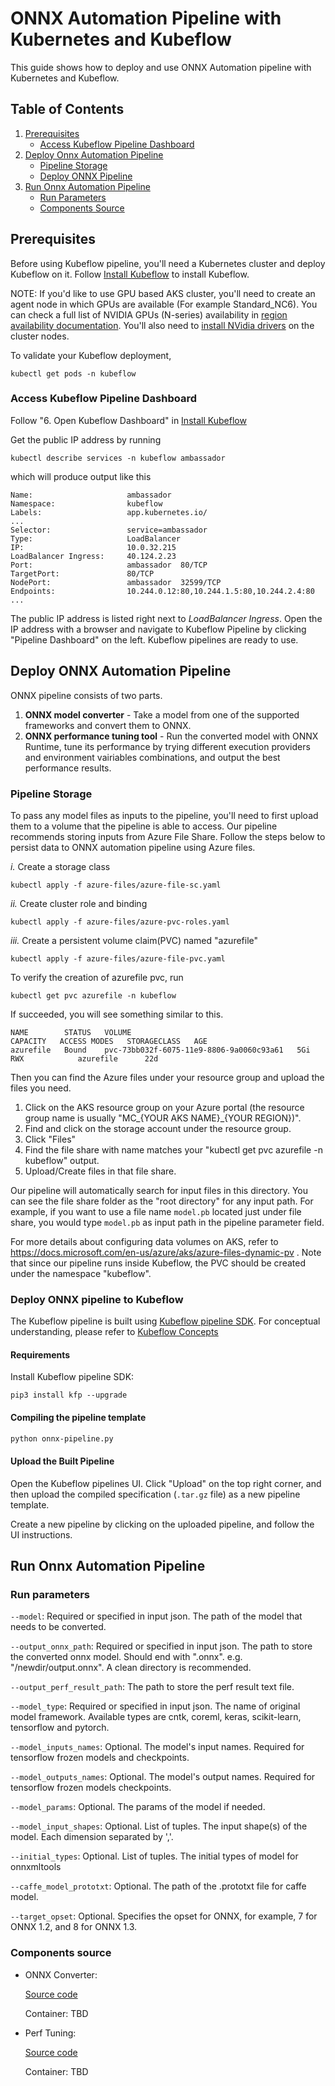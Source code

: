 # ONNX Automation Pipeline with Kubernetes and Kubeflow

This guide shows how to deploy and use ONNX Automation pipeline with Kubernetes and Kubeflow. 

## Table of Contents
1. [Prerequisites](#prerequisites)
    - [Access Kubeflow Pipeline Dashboard](#Access-Kubeflow-Pipeline-Dashboard)
2. [Deploy Onnx Automation Pipeline](#Deploy-Onnx-Automation-Pipeline)
    - [Pipeline Storage](#Pipeline-Storage)
    - [Deploy ONNX Pipeline](#Deploy-ONNX-Pipeline)
3. [Run Onnx Automation Pipeline](#Run-Onnx-Automation-Pipeline)
    - [Run Parameters](#Run-Parameters)
    - [Components Source](#Components-Source)

## Prerequisites
Before using Kubeflow pipeline, you'll need a Kubernetes cluster and deploy Kubeflow on it. Follow [Install Kubeflow](https://www.kubeflow.org/docs/azure/deploy/install-kubeflow/) to install Kubeflow.

NOTE: If you'd like to use GPU based AKS cluster, you'll need to create an agent node in which GPUs are available (For example Standard_NC6). You can check a full list of NVIDIA GPUs (N-series) availability in [region availability documentation](https://azure.microsoft.com/en-us/global-infrastructure/services/?products=virtual-machines&regions=all). You'll also need to [install NVidia drivers](https://docs.microsoft.com/en-us/azure/aks/gpu-cluster#install-nvidia-drivers) on the cluster nodes. 

To validate your Kubeflow deployment,
``` 
kubectl get pods -n kubeflow
```

### Access Kubeflow Pipeline Dashboard
Follow "6. Open Kubeflow Dashboard" in [Install Kubeflow](https://www.kubeflow.org/docs/azure/deploy/install-kubeflow/)

Get the public IP address by running 
```
kubectl describe services -n kubeflow ambassador
```
which will produce output like this
```
Name:                     ambassador
Namespace:                kubeflow
Labels:                   app.kubernetes.io/
...
Selector:                 service=ambassador
Type:                     LoadBalancer
IP:                       10.0.32.215
LoadBalancer Ingress:     40.124.2.23
Port:                     ambassador  80/TCP
TargetPort:               80/TCP
NodePort:                 ambassador  32599/TCP
Endpoints:                10.244.0.12:80,10.244.1.5:80,10.244.2.4:80
...
```
The public IP address is listed right next to *LoadBalancer Ingress*. Open the IP address with a browser and navigate to Kubeflow Pipeline by clicking "Pipeline Dashboard" on the left. Kubeflow pipelines are ready to use. 

## Deploy ONNX Automation Pipeline

ONNX pipeline consists of two parts. 
        
1) **ONNX model converter** - Take a model from one of the supported frameworks and convert them to ONNX.
2) **ONNX performance tuning tool** - Run the converted model with ONNX Runtime, tune its performance by trying different execution providers and environment vairiables combinations, and output the best performance results. 

### Pipeline Storage
To pass any model files as inputs to the pipeline, you'll need to first upload them to a volume that the pipeline is able to access. Our pipeline recommends storing inputs from Azure File Share. Follow the steps below to persist data to ONNX automation pipeline using Azure files. 

*i.* Create a storage class
```
kubectl apply -f azure-files/azure-file-sc.yaml
```

*ii.* Create cluster role and binding
```
kubectl apply -f azure-files/azure-pvc-roles.yaml
```
*iii.* Create a persistent volume claim(PVC) named "azurefile"
```
kubectl apply -f azure-files/azure-file-pvc.yaml
```

To verify the creation of azurefile pvc, run
```
kubectl get pvc azurefile -n kubeflow
```
If succeeded, you will see something similar to this.

```
NAME        STATUS   VOLUME                                     CAPACITY   ACCESS MODES   STORAGECLASS   AGE
azurefile   Bound    pvc-73bb032f-6075-11e9-8806-9a0060c93a61   5Gi        RWX            azurefile      22d
```

Then you can find the Azure files under your resource group and upload the files you need.

1) Click on the AKS resource group on your Azure portal (the resource group name is usually "MC_{YOUR AKS NAME}_{YOUR REGION})". 
2) Find and click on the storage account under the resource group. 
3) Click "Files"
4) Find the file share with name matches your "kubectl get pvc azurefile -n kubeflow" output. 
5) Upload/Create files in that file share.

Our pipeline will automatically search for input files in this directory. You can see the file share folder as the "root directory" for any input path. For example, if you want to use a file name `model.pb` located just under file share, you would type `model.pb` as input path in the pipeline parameter field.

For more details about configuring data volumes on AKS, refer to https://docs.microsoft.com/en-us/azure/aks/azure-files-dynamic-pv . Note that since our pipeline runs inside Kubeflow, the PVC should be created under the namespace "kubeflow". 

### Deploy ONNX pipeline to Kubeflow

The Kubeflow pipeline is built using [Kubeflow pipeline SDK](https://www.kubeflow.org/docs/pipelines/sdk/). For conceptual understanding, please refer to [Kubeflow Concepts](https://www.kubeflow.org/docs/pipelines/concepts/)

#### Requirements
Install Kubeflow pipeline SDK:
```
pip3 install kfp --upgrade
```

#### Compiling the pipeline template

```bash
python onnx-pipeline.py
```

#### Upload the Built Pipeline

Open the Kubeflow pipelines UI. Click "Upload" on the top right corner, and then upload the compiled specification (`.tar.gz` file) as a new pipeline template.

Create a new pipeline by clicking on the uploaded pipeline, and follow the UI instructions. 

## Run Onnx Automation Pipeline
### Run parameters


`--model`: Required or specified in input json. The path of the model that needs to be converted.

`--output_onnx_path`: Required or specified in input json. The path to store the converted onnx model. Should end with ".onnx". e.g. "/newdir/output.onnx". A clean directory is recommended. 
   
`--output_perf_result_path`: The path to store the perf result text file. 

`--model_type`: Required or specified in input json. The name of original model framework. Available types are cntk, coreml, keras, scikit-learn, tensorflow and pytorch.

`--model_inputs_names`: Optional. The model's input names. Required for tensorflow frozen models and checkpoints.

`--model_outputs_names`: Optional. The model's output names. Required for tensorflow frozen models checkpoints.

`--model_params`: Optional. The params of the model if needed.

`--model_input_shapes`: Optional. List of tuples. The input shape(s) of the model. Each dimension separated by ','.

`--initial_types`: Optional. List of tuples. The initial types of model for onnxmltools

`--caffe_model_prototxt`: Optional. The path of the .prototxt file for caffe model.

`--target_opset`: Optional. Specifies the opset for ONNX, for example, 7 for ONNX 1.2, and 8 for ONNX 1.3.

### Components source
- ONNX Converter:

  [Source code](../components/onnx-converter)
  
  Container: TBD

- Perf Tuning:

  [Source code](../components/perf_test)

  Container: TBD